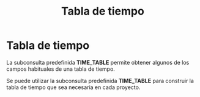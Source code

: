 ﻿---
title: Tabla de tiempo
Autogenerated: true
---

# Tabla de tiempo

La subconsulta predefinida **TIME_TABLE** permite obtener algunos de los campos habituales de una tabla de tiempo.

<view-sql-code fileName="TimeTable1"/>

Se puede utilizar la subconsulta predefinida **TIME_TABLE** para construir la tabla de tiempo que sea necesaria en cada proyecto.
    
<view-sql-code fileName="TimeTable1"/>
